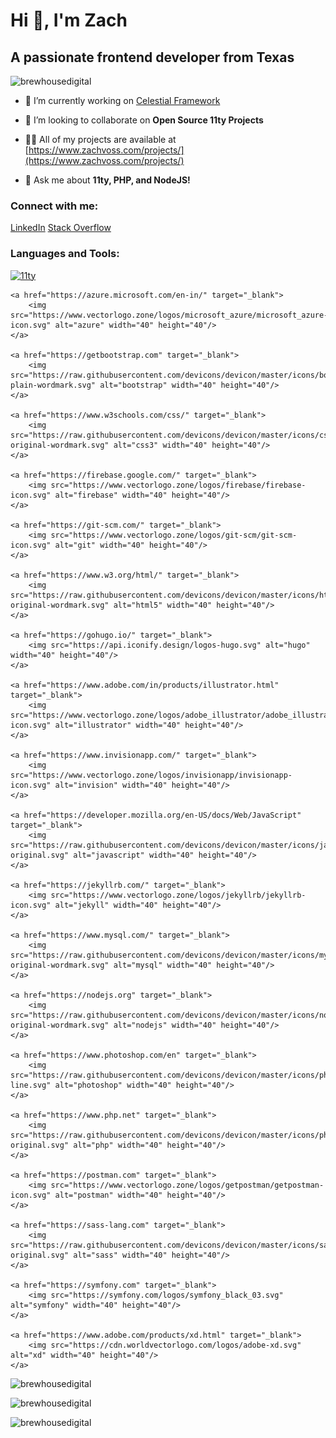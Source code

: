 # Hi 👋, I'm Zach
## A passionate frontend developer from Texas

![brewhousedigital](https://komarev.com/ghpvc/?username=brewhousedigital&label=Profile%20views&color=0e75b6&style=flat)


- 🔭 I’m currently working on [Celestial Framework](https://www.zachvoss.com/projects/celestial-framework/)

- 👯 I’m looking to collaborate on **Open Source 11ty Projects**

- 👨‍💻 All of my projects are available at [https://www.zachvoss.com/projects/](https://www.zachvoss.com/projects/)

- 💬 Ask me about **11ty, PHP, and NodeJS!**

### Connect with me:
[LinkedIn](https://linkedin.com/in/zachary-voss-65a94b92)
[Stack Overflow](https://stackoverflow.com/users/5253664)



<h3 align="left">Languages and Tools:</h3>
<p align="left">
	<a href="https://www.11ty.dev/" target="_blank">
		<img src="https://gist.githubusercontent.com/vivek32ta/c7f7bf583c1fb1c58d89301ea40f37fd/raw/f4c85cce5790758286b8f155ef9a177710b995df/11ty.svg" alt="11ty" width="40" height="40"/>
	</a>

	<a href="https://azure.microsoft.com/en-in/" target="_blank">
		<img src="https://www.vectorlogo.zone/logos/microsoft_azure/microsoft_azure-icon.svg" alt="azure" width="40" height="40"/>
	</a>

	<a href="https://getbootstrap.com" target="_blank">
		<img src="https://raw.githubusercontent.com/devicons/devicon/master/icons/bootstrap/bootstrap-plain-wordmark.svg" alt="bootstrap" width="40" height="40"/>
	</a>

	<a href="https://www.w3schools.com/css/" target="_blank">
		<img src="https://raw.githubusercontent.com/devicons/devicon/master/icons/css3/css3-original-wordmark.svg" alt="css3" width="40" height="40"/>
	</a>

	<a href="https://firebase.google.com/" target="_blank">
		<img src="https://www.vectorlogo.zone/logos/firebase/firebase-icon.svg" alt="firebase" width="40" height="40"/>
	</a>

	<a href="https://git-scm.com/" target="_blank">
		<img src="https://www.vectorlogo.zone/logos/git-scm/git-scm-icon.svg" alt="git" width="40" height="40"/>
	</a>

	<a href="https://www.w3.org/html/" target="_blank">
		<img src="https://raw.githubusercontent.com/devicons/devicon/master/icons/html5/html5-original-wordmark.svg" alt="html5" width="40" height="40"/>
	</a>

	<a href="https://gohugo.io/" target="_blank">
		<img src="https://api.iconify.design/logos-hugo.svg" alt="hugo" width="40" height="40"/>
	</a>

	<a href="https://www.adobe.com/in/products/illustrator.html" target="_blank">
		<img src="https://www.vectorlogo.zone/logos/adobe_illustrator/adobe_illustrator-icon.svg" alt="illustrator" width="40" height="40"/>
	</a>

	<a href="https://www.invisionapp.com/" target="_blank">
		<img src="https://www.vectorlogo.zone/logos/invisionapp/invisionapp-icon.svg" alt="invision" width="40" height="40"/>
	</a>

	<a href="https://developer.mozilla.org/en-US/docs/Web/JavaScript" target="_blank">
		<img src="https://raw.githubusercontent.com/devicons/devicon/master/icons/javascript/javascript-original.svg" alt="javascript" width="40" height="40"/>
	</a>

	<a href="https://jekyllrb.com/" target="_blank">
		<img src="https://www.vectorlogo.zone/logos/jekyllrb/jekyllrb-icon.svg" alt="jekyll" width="40" height="40"/>
	</a>

	<a href="https://www.mysql.com/" target="_blank">
		<img src="https://raw.githubusercontent.com/devicons/devicon/master/icons/mysql/mysql-original-wordmark.svg" alt="mysql" width="40" height="40"/>
	</a>

	<a href="https://nodejs.org" target="_blank">
		<img src="https://raw.githubusercontent.com/devicons/devicon/master/icons/nodejs/nodejs-original-wordmark.svg" alt="nodejs" width="40" height="40"/>
	</a>

	<a href="https://www.photoshop.com/en" target="_blank">
		<img src="https://raw.githubusercontent.com/devicons/devicon/master/icons/photoshop/photoshop-line.svg" alt="photoshop" width="40" height="40"/>
	</a>

	<a href="https://www.php.net" target="_blank">
		<img src="https://raw.githubusercontent.com/devicons/devicon/master/icons/php/php-original.svg" alt="php" width="40" height="40"/>
	</a>

	<a href="https://postman.com" target="_blank">
		<img src="https://www.vectorlogo.zone/logos/getpostman/getpostman-icon.svg" alt="postman" width="40" height="40"/>
	</a>

	<a href="https://sass-lang.com" target="_blank">
		<img src="https://raw.githubusercontent.com/devicons/devicon/master/icons/sass/sass-original.svg" alt="sass" width="40" height="40"/>
	</a>

	<a href="https://symfony.com" target="_blank">
		<img src="https://symfony.com/logos/symfony_black_03.svg" alt="symfony" width="40" height="40"/>
	</a>

	<a href="https://www.adobe.com/products/xd.html" target="_blank">
		<img src="https://cdn.worldvectorlogo.com/logos/adobe-xd.svg" alt="xd" width="40" height="40"/>
	</a>
</p>

![brewhousedigital](https://github-readme-stats.vercel.app/api/top-langs?username=brewhousedigital&show_icons=true&locale=en&layout=compact)

![brewhousedigital](https://github-readme-stats.vercel.app/api?username=brewhousedigital&show_icons=true&locale=en)

![brewhousedigital](https://github-readme-streak-stats.herokuapp.com/?user=brewhousedigital&)
